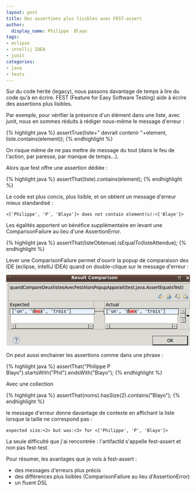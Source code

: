 ```yaml
---
layout: post
title: Des assertions plus lisibles avec FEST-assert
author:
  display_name: Philippe  Blayo
tags:
- eclipse
- intellij IDEA
- junit
categories:
- java
- tests
---
```


Sur du code hérité (legacy), nous passons davantage de temps à lire du code qu'à en écrire. FEST (Feature for Easy Software Testing) aide à écrire des assertions plus lisibles.

Par exemple, pour vérifier la présence d'un élément dans une liste, avec junit, nous en sommes réduits à rédiger nous-même le message d'erreur :

{% highlight java %}
assertTrue(liste+" devrait contenir "+element,
  liste.contains(element));
{% endhighlight %}

On risque même de ne pas mettre de message du tout (dans le feu de l'action, par paresse, par manque de temps...).

Alors que fest offre une assertion dédiée :

{% highlight java %}
assertThat(liste).contains(element);
{% endhighlight %}

Le code est plus concis, plus lisible, et on obtient un message d'erreur mieux standardisé :

````
<['Philippe', 'P', 'Blayo']> does not contain element(s):<['Blaye']>
````

Les égalités apportent un bénéfice supplémentaire en levant une ComparisonFailure au lieu d'une AssertionError.

{% highlight java %}
assertThat(listeObtenue).isEqualTo(listeAttendue);
{% endhighlight %}

Lever une ComparisonFailure permet d'ouvrir la popup de comparaison des IDE (eclipse, intelliJ IDEA) quand on double-clique sur le message d'erreur :

![Fcomparaison avec Fest](/images/comparaisonAvecFest.png)

On peut aussi enchainer les assertions comme dans une phrase :

{% highlight java %}
assertThat("Philippe P Blayo").startsWith("Phil").endsWith("Blayo");
{% endhighlight %}

Avec une collection

{% highlight java %}
assertThat(noms).hasSize(2).contains("Blayo");
{% endhighlight %}

le message d'erreur donne davantage de contexte en affichant la liste lorsque la taille ne correspond pas :

````
expected size:<2> but was:<3> for <['Philippe', 'P', 'Blayo']>
````

La seule difficulté que j'ai rencontrée : l'artifactId s'appelle fest-assert et non pas fest-test.

Pour résumer, les avantages que je vois à fest-assert :

- des messages d'erreurs plus précis
- des différences plus lisibles (ComparisonFailure au lieu d'AssertionError)
- un fluent DSL
